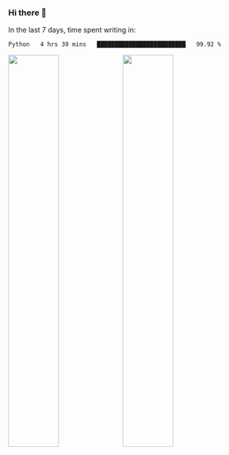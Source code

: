 ### Hi there 👋

In the last 7 days, time spent writing in:

<!--START_SECTION:waka-->
```text
Python   4 hrs 39 mins   █████████████████████████   99.92 % 
```
<!--END_SECTION:waka-->

<img src="https://wakatime.com/share/@jimtje/5d0c92de-08f8-4a72-8f2f-6a9693d1e318.svg" width=45% height=45%> <img src="https://wakatime.com/share/@jimtje/501498ae-bda5-4da7-a89d-b40bcdd5556d.svg" width=45% height=45%>
